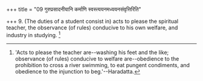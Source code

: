 +++
title = "09 गुरुप्रसादनीयानि कर्माणि स्वस्त्ययनमध्ययनसंवृत्तिरिति"

+++
9. (The duties of a student consist in) acts to please the spiritual teacher, the observance (of rules) conducive to his own welfare, and industry in studying. [^7] 


[^7]:  'Acts to please the teacher are--washing his feet and the like; observance (of rules) conducive to welfare are--obedience to the prohibition to cross a river swimming, to eat pungent condiments, and obedience to the injunction to beg.'--Haradatta.
